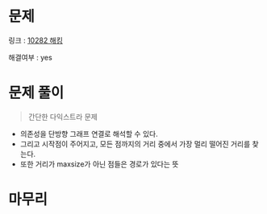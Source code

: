 # 문제
링크 : [10282 해킹](https://www.acmicpc.net/problem/해킹)

해결여부 : yes

# 문제 풀이
> 간단한 다익스트라 문제

- 의존성을 단방향 그래프 연결로 해석할 수 있다.
- 그리고 시작점이 주어지고, 모든 점까지의 거리 중에서 가장 멀리 떨어진 거리를 찾는다.
- 또한 거리가 maxsize가 아닌 점들은 경로가 있다는 뜻

# 마무리
